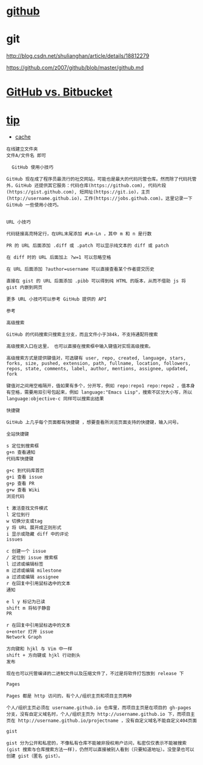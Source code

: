 
# [github](https://github.com/tiimgreen/github-cheat-sheet/blob/master/README.zh-cn.md)
 
  
# git
http://blog.csdn.net/shulianghan/article/details/18812279

https://github.com/z007/github/blob/master/github.md
# [GitHub vs. Bitbucket ](http://www.oschina.net/translate/bitbucket-vs-github-its-more-than-just-features)

# [tip](http://dengshuan.me/misc/github-tips.html) 
*  [cache](http://webcache.googleusercontent.com/search?q=cache:bOWkIdr68ewJ:dengshuan.me/misc/github-tips.html+&cd=1&hl=zh-CN&ct=clnk)

```
在线建立文件夹
文件A/文件名 即可
```
 ```
   GitHub 使用小技巧

GitHub 现在成了程序员最流行的社交网站，可能也是最大的代码托管仓库。然而除了代码托管外，GitHub 还提供其它服务：代码仓库(https://github.com), 代码片段(https://gist.github.com), 短网址(https://git.io)，主页 (http://username.github.io)，工作(https://jobs.github.com)。这里记录一下 GitHub 一些使用小技巧。


URL 小技巧

代码链接高亮特定行，在URL末尾添加 #Lm-Ln ，其中 m 和 n 是行数

PR 的 URL 后面添加 .diff 或 .patch 可以显示纯文本的 diff 或 patch

在 diff 时的 URL 后面加上 ?w=1 可以忽略空格

在 URL 后面添加 ?author=username 可以直接查看某个作者提交历史

直接在 gist 的 URL 后面添加 .pibb 可以得到纯 HTML 的版本，从而不借助 js 将 gist 内嵌到网页

更多 URL 小技巧可以参考 GitHub 提供的 API

参考

高级搜索

GitHub 的代码搜索只搜索主分支，而且文件小于384k，不支持通配符搜索

高级搜索入口在这里， 也可以直接在搜索框中输入键值对实现高级搜索。

高级搜索方式是提供键值对，可选键有 user, repo, created, language, stars, forks, size, pushed, extension, path, fullname, location, followers, repos, state, comments, label, author, mentions, assignee, updated, fork

键值对之间用空格隔开，值如果有多个，分开写，例如 repo:repo1 repo:repo2 ，值本身有空格，需要用双引号包起来，例如 language:"Emacs Lisp"，搜索不区分大小写，所以 language:objective-c 同样可以搜索出结果

快捷键

GitHub 上几乎每个页面都有快捷键 ，想要查看所浏览页面支持的快捷键，输入问号。

全站快捷键

s 定位到搜索框
g+n 查看通知
代码库快捷键

g+c 到代码库首页
g+i 查看 issue
g+p 查看 PR
g+w 查看 Wiki
浏览代码

t 激活查找文件模式
l 定位到行
w 切换分支或tag
y 将 URL 展开成正则形式
i 显示或隐藏 diff 中的评论
issues

c 创建一个 issue
/ 定位到 issue 搜索框
l 过滤或编辑标签
m 过滤或编辑 milestone
a 过滤或编辑 assignee
r 在回复中引用鼠标选中的文本
通知

e l y 标记为已读
shift m 将帖子静音
PR

r 在回复中引用鼠标选中的文本
o+enter 打开 issue
Network Graph

方向键和 hjkl 与 Vim 中一样
shift + 方向键或 hjkl 行动到头
发布

现在也可以托管编译的二进制文件以及压缩文件了，不过是将软件打包放到 release 下

Pages

Pages 都是 http 访问的，有个人/组织主页和项目主页两种

个人/组织主页必须在 username.github.io 仓库里，而项目主页是在项目的 gh-pages 分支，没有自定义域名时，个人/组织主页为 http://username.github.io 下，而项目主页在 http://username.github.io/projectname ，没有自定义域名不能自定义404页面

gist

gist 分为公开和私密的，不像私有仓库不能被非授权用户访问，私密仅仅表示不能被搜索(gist 搜索与仓库搜索方法一样)，仍然可以直接被别人看到（只要知道地址）。没登录也可以创建 gist（匿名 gist）。
   ```
   
